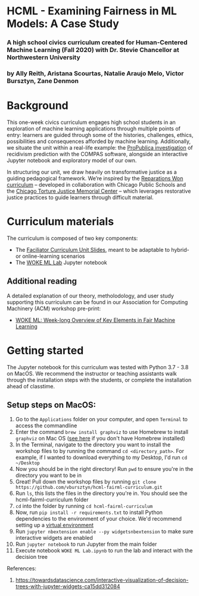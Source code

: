# HCML - Examining Fairness in ML Models: A Case Study
### A high school civics curriculum created for Human-Centered Machine Learning (Fall 2020) with Dr. Stevie Chancellor at Northwestern University

### by Ally Reith, Aristana Scourtas, Natalie Araujo Melo, Victor Bursztyn, Zane Denmon

# Background
This one-week civics curriculum engages high school students in an exploration of machine
learning applications through multiple points of entry: learners are guided through some of the
histories, challenges, ethics, possibilities and consequences afforded by machine learning.
Additionally, we situate the unit within a
real-life example: the [ProPublica investigation](https://www.propublica.org/article/machine-bias-risk-assessments-in-criminal-sentencing) of recidivism prediction with the COMPAS
software, alongside an interactive Jupyter notebook and exploratory model of our own.

In structuring our unit, we draw heavily on transformative justice as a guiding pedagogical
framework. We’re inspired by the [Reparations Won curriculum](https://blog.cps.edu/wp-content/uploads/2017/08/ReparationsWon_HighSchool.pdf) – developed in collaboration with
Chicago Public Schools and the [Chicago Torture Justice Memorial Center](https://www.chicagotorturejustice.org/education) – which leverages restorative justice
practices to guide learners through difficult material. 

# Curriculum materials
The curriculum is composed of two key components:
- The [Faciliator Curriculum Unit Slides](https://docs.google.com/presentation/d/1cKg2BbdoX4a8IgEJEfO7Ei3B7xN_gU66K8GLEV50JJg/edit?usp=sharing), meant to be adaptable to hybrid- or online-learning scenarios
- The [WOKE ML Lab](./WOKE%20ML%20Lab.ipynb) Jupyter notebook

## Additional reading
A detailed explanation of our theory, metholodology, and user study supporting this curriculum can be found in our Association for Computing Machinery (ACM) workshop pre-print:
- [WOKE ML: Week-long Overview of Key Elements in Fair Machine Learning](https://drive.google.com/file/d/1-Z2tBQDRPZaWaGHdYdOnLWDnztyEdSrF/view?usp=sharing)

# Getting started
The Jupyter notebook for this curriculum was tested with Python 3.7 - 3.8 on MacOS. We recommend the instructor or teaching assistants walk through the installation steps with the students, or complete the installation ahead of classtime. 

## Setup steps on MacOS:
1. Go to the `Applications` folder on your computer, and open `Terminal` to access the commandline
2. Enter the command `brew install graphviz` to use Homebrew to install `graphviz` on Mac OS ([see here](https://brew.sh/) if you don't have Homebrew installed)
3. In the Terminal, navigate to the directory you want to install the workshop files to by running the command `cd <directory_path>`. For example, if I wanted to download everything to my Desktop, I'd run `cd ~/Desktop` 
4. Now you should be in the right directory! Run `pwd` to ensure you're in the directory you want to be in
5. Great! Pull down the workshop files by running `git clone https://github.com/vbursztyn/hcml-fairml-curriculum.git`
6. Run `ls`, this lists the files in the directory you're in. You should see the hcml-fairml-curriculum folder
7. `cd` into the folder by running `cd hcml-fairml-curriculum`
8. Now, run `pip install -r requirements.txt` to install Python dependencies to the environment of your choice. We'd recommend setting up a [virtual environment](https://medium.com/@nrk25693/how-to-add-your-conda-environment-to-your-jupyter-notebook-in-just-4-steps-abeab8b8d084)
9. Run `jupyter nbextension enable --py widgetsnbextension` to make sure interactive widgets are enabled
10. Run `jupyter notebook` to run Jupyter from the main folder
11. Execute notebook `WOKE ML Lab.ipynb` to run the lab and interact with the decision tree


References:
1. https://towardsdatascience.com/interactive-visualization-of-decision-trees-with-jupyter-widgets-ca15dd312084
